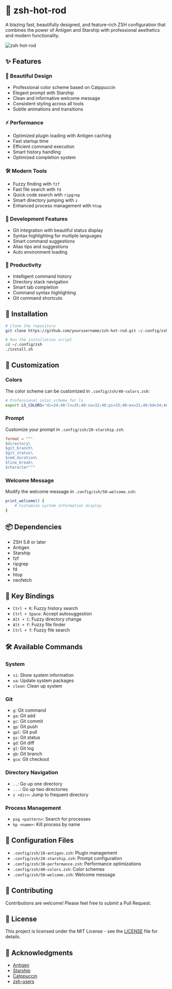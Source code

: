 # 🚀 zsh-hot-rod

A blazing fast, beautifully designed, and feature-rich ZSH configuration that combines the power of Antigen and Starship with professional aesthetics and modern functionality.

![zsh-hot-rod](https://i.imgur.com/example.png)

## ✨ Features

### 🎨 Beautiful Design
- Professional color scheme based on Catppuccin
- Elegant prompt with Starship
- Clean and informative welcome message
- Consistent styling across all tools
- Subtle animations and transitions

### ⚡ Performance
- Optimized plugin loading with Antigen caching
- Fast startup time
- Efficient command execution
- Smart history handling
- Optimized completion system

### 🛠️ Modern Tools
- Fuzzy finding with `fzf`
- Fast file search with `fd`
- Quick code search with `ripgrep`
- Smart directory jumping with `z`
- Enhanced process management with `htop`

### 🔧 Development Features
- Git integration with beautiful status display
- Syntax highlighting for multiple languages
- Smart command suggestions
- Alias tips and suggestions
- Auto environment loading

### 🎯 Productivity
- Intelligent command history
- Directory stack navigation
- Smart tab completion
- Command syntax highlighting
- Git command shortcuts

## 🚀 Installation

```bash
# Clone the repository
git clone https://github.com/yourusername/zsh-hot-rod.git ~/.config/zsh

# Run the installation script
cd ~/.config/zsh
./install.sh
```

## 🎨 Customization

### Colors
The color scheme can be customized in `.config/zsh/40-colors.zsh`:
```zsh
# Professional color scheme for ls
export LS_COLORS="di=34;40:ln=35;40:so=32;40:pi=33;40:ex=31;40:bd=34;46:cd=34;43:su=30;41:sg=30;46:tw=30;42:ow=30;43"
```

### Prompt
Customize your prompt in `.config/zsh/20-starship.zsh`:
```toml
format = """
$directory\
$git_branch\
$git_status\
$cmd_duration\
$line_break\
$character"""
```

### Welcome Message
Modify the welcome message in `.config/zsh/50-welcome.zsh`:
```zsh
print_welcome() {
    # Customize system information display
}
```

## 📦 Dependencies

- ZSH 5.8 or later
- Antigen
- Starship
- fzf
- ripgrep
- fd
- htop
- neofetch

## 🎯 Key Bindings

- `Ctrl + R`: Fuzzy history search
- `Ctrl + Space`: Accept autosuggestion
- `Alt + C`: Fuzzy directory change
- `Alt + F`: Fuzzy file finder
- `Ctrl + T`: Fuzzy file search

## 🛠️ Available Commands

### System
- `si`: Show system information
- `ua`: Update system packages
- `clean`: Clean up system

### Git
- `g`: Git command
- `ga`: Git add
- `gc`: Git commit
- `gp`: Git push
- `gpl`: Git pull
- `gs`: Git status
- `gd`: Git diff
- `gl`: Git log
- `gb`: Git branch
- `gco`: Git checkout

### Directory Navigation
- `..`: Go up one directory
- `...`: Go up two directories
- `z <dir>`: Jump to frequent directory

### Process Management
- `psg <pattern>`: Search for processes
- `kp <name>`: Kill process by name

## 🔧 Configuration Files

- `.config/zsh/10-antigen.zsh`: Plugin management
- `.config/zsh/20-starship.zsh`: Prompt configuration
- `.config/zsh/30-performance.zsh`: Performance optimizations
- `.config/zsh/40-colors.zsh`: Color schemes
- `.config/zsh/50-welcome.zsh`: Welcome message

## 🤝 Contributing

Contributions are welcome! Please feel free to submit a Pull Request.

## 📝 License

This project is licensed under the MIT License - see the [LICENSE](LICENSE) file for details.

## 🙏 Acknowledgments

- [Antigen](https://github.com/zsh-users/antigen)
- [Starship](https://starship.rs)
- [Catppuccin](https://github.com/catppuccin/catppuccin)
- [zsh-users](https://github.com/zsh-users) 
